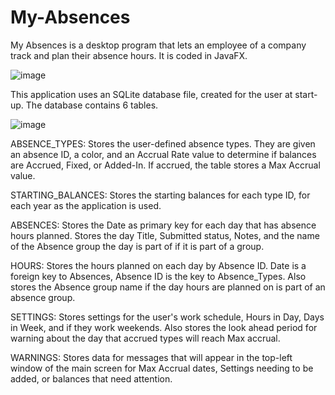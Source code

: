 # My-Absences

My Absences is a desktop program that lets an employee of a company track and plan their absence hours. 
It is coded in JavaFX.

![image](https://user-images.githubusercontent.com/66129215/114072809-a4963a80-9870-11eb-8622-9f480e639076.png)

This application uses an SQLite database file, created for the user at start-up. The database contains 6 tables.

![image](https://user-images.githubusercontent.com/66129215/114210160-6f9bed80-992d-11eb-9f3b-78c7a3604b3d.png)

ABSENCE_TYPES: Stores the user-defined absence types.  They are given an absence ID, a color, and an Accrual Rate value
to determine if balances are Accrued, Fixed, or Added-In. If accrued, the table stores a Max Accrual value. 

STARTING_BALANCES: Stores the starting balances for each type ID, for each year as the application is used.
 
ABSENCES: Stores the Date as primary key for each day that has absence hours planned. Stores the day Title, Submitted status, 
Notes, and the name of the Absence group the day is part of if it is part of a group. 

HOURS: Stores the hours planned on each day by Absence ID. Date is a foreign key to Absences, Absence ID is the key to Absence_Types. 
Also stores the Absence group name if the day hours are planned on is part of an absence group. 

SETTINGS: Stores settings for the user's work schedule, Hours in Day, Days in Week, and if they work weekends.  Also stores the 
look ahead period for warning about the day that accrued types will reach Max accrual. 

WARNINGS: Stores data for messages that will appear in the top-left window of the main screen for Max Accrual dates, Settings 
needing to be added, or balances that need attention. 

